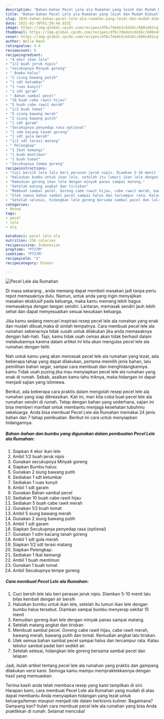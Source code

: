 ```yaml
---
description: "Bahan-bahan Pecel Lele ala Rumahan yang lezat dan Mudah Dibuat"
title: "Bahan-bahan Pecel Lele ala Rumahan yang lezat dan Mudah Dibuat"
slug: 1035-bahan-bahan-pecel-lele-ala-rumahan-yang-lezat-dan-mudah-dibuat
date: 2021-01-30T01:59:44.923Z
image: https://img-global.cpcdn.com/recipes/dfbc7dede1c6d16c/680x482cq70/pecel-lele-ala-rumahan-foto-resep-utama.jpg
thumbnail: https://img-global.cpcdn.com/recipes/dfbc7dede1c6d16c/680x482cq70/pecel-lele-ala-rumahan-foto-resep-utama.jpg
cover: https://img-global.cpcdn.com/recipes/dfbc7dede1c6d16c/680x482cq70/pecel-lele-ala-rumahan-foto-resep-utama.jpg
author: Nelle Nash
ratingvalue: 4.4
reviewcount: 9
recipeingredient:
- "4 ekor ikan lele"
- "1/2 buah jeruk nipis"
- "secukupnya Minyak goreng"
- " Bumbu halus"
- "2 siung bawang putih"
- "1 sdt ketumbar"
- "1 ruas kunyit"
- "1 sdt garam"
- " Bahan sambal pecel"
- "10 buah cabe rawit hijau"
- "5 buah cabe rawit merah"
- "1/2 buah tomat"
- "5 siung bawang merah"
- "2 siung bawang putih"
- "1 sdt garam"
- "Secukupnya penyedap rasa optional"
- "1 sdm kacang tanah goreng"
- "1 sdt gula merah"
- "1/2 sdt terasi matang"
- " Pelengkap"
- "1 Ikat kemangi"
- "1 buah mentimun"
- "1 buah tomat"
- "Secukupnya tempe goreng"
recipeinstructions:
- "Cuci bersih lele lalu beri perasan jeruk nipis. Diamkan 5-10 menit lalu bilas kembali dengan air bersih"
- "Haluskan bumbu untuk ikan lele, setelah itu lumuri ikan lele dengan bumbu halus tersebut. Diamkan sampai bumbu menyerap sekitar 15 menit"
- "Kemudian goreng ikan lele dengan minyak panas sampai matang."
- "Setelah matang angkat dan tiriskan"
- "Membuat sambal pecel. Goreng cabe rawit hijau, cabe rawit merah, bawang merah, bawang putih dan tomat. Kemudian angkat lalu tiriskan."
- "Ulek semua bahan sambal pecel sampai halus dan tercampur rata. Kalau tekstur sambal padat beri sedikit air."
- "Setelah selesai, hidangkan lele goreng bersama sambal pecel dan lalapan"
categories:
- Resep
tags:
- pecel
- lele
- ala

katakunci: pecel lele ala 
nutrition: 256 calories
recipecuisine: Indonesian
preptime: "PT27M"
cooktime: "PT37M"
recipeyield: "2"
recipecategory: Dinner

---
```



![Pecel Lele ala Rumahan](https://img-global.cpcdn.com/recipes/dfbc7dede1c6d16c/680x482cq70/pecel-lele-ala-rumahan-foto-resep-utama.jpg)

Di masa  sekarang , anda memang dapat membeli masakan jadi tanpa perlu repot memasaknya dulu. Namun, untuk anda yang ingin menyajikan masakan eksklusif pada keluarga, maka kamu memang lebih bagus memasaknya dengan tangan sendiri. Lantaran, memasak sendiri jauh lebih sehat dan dapat menyesuaikan sesuai kesukaan keluarga.

Jika kamu sedang mencari inspirasi resep pecel lele ala rumahan yang enak dan mudah dibuat,maka di sinilah tempatnya. Cara membuat pecel lele ala rumahan  sebenarnya tidak susah untuk dilakukan jika anda memasaknya dengan hati-hati. Tapi, kamu tidak usah cemas akan tidak berhasil dalam melakukannya 
karena dalam artikel ini kita akan mengulas pecel lele ala rumahan dengan teliti.  



Nah untuk kamu yang akan memasak pecel lele ala rumahan yang lezat, ada beberapa tahap yang dapat dilakukan, pertama memilih jenis bahan, lalu pemilihan bahan segar, sampai cara membuat dan menghidangkannya. kamu Tidak usah pusing jika mau menyiapkan pecel lele ala rumahan yang enak di rumah. Sebab, asalkan kamu  tahu triknya, maka hidangan ini dapat menjadi sajian yang istimewa.

Berikut, ada beberapa cara praktis  dalam mengolah resep pecel lele ala rumahan yang siap dikreasikan. Kali ini, mari kita coba buat pecel lele ala rumahan sendiri di rumah. Tetap dengan bahan yang sederhana, sajian ini bisa memberi manfaat untuk membantu menjaga kesehatan tubuhmu sekeluarga. Anda bisa membuat Pecel Lele ala Rumahan memakai 24 jenis bahan dan 7 tahap pembuatan. Berikut ini cara untuk menyiapkan hidangannya.

<!--inarticleads1-->

##### Bahan-bahan dan bumbu yang digunakan dalam pembuatan Pecel Lele ala Rumahan:

1. Siapkan 4 ekor ikan lele
1. Ambil 1/2 buah jeruk nipis
1. Gunakan secukupnya Minyak goreng
1. Siapkan  Bumbu halus:
1. Gunakan 2 siung bawang putih
1. Sediakan 1 sdt ketumbar
1. Sediakan 1 ruas kunyit
1. Ambil 1 sdt garam
1. Gunakan  Bahan sambal pecel
1. Sediakan 10 buah cabe rawit hijau
1. Sediakan 5 buah cabe rawit merah
1. Gunakan 1/2 buah tomat
1. Ambil 5 siung bawang merah
1. Gunakan 2 siung bawang putih
1. Ambil 1 sdt garam
1. Siapkan Secukupnya penyedap rasa (optional)
1. Gunakan 1 sdm kacang tanah goreng
1. Ambil 1 sdt gula merah
1. Siapkan 1/2 sdt terasi matang
1. Siapkan  Pelengkap:
1. Sediakan 1 Ikat kemangi
1. Ambil 1 buah mentimun
1. Gunakan 1 buah tomat
1. Ambil Secukupnya tempe goreng




<!--inarticleads2-->

##### Cara membuat Pecel Lele ala Rumahan:

1. Cuci bersih lele lalu beri perasan jeruk nipis. Diamkan 5-10 menit lalu bilas kembali dengan air bersih
1. Haluskan bumbu untuk ikan lele, setelah itu lumuri ikan lele dengan bumbu halus tersebut. Diamkan sampai bumbu menyerap sekitar 15 menit
1. Kemudian goreng ikan lele dengan minyak panas sampai matang.
1. Setelah matang angkat dan tiriskan
1. Membuat sambal pecel. Goreng cabe rawit hijau, cabe rawit merah, bawang merah, bawang putih dan tomat. Kemudian angkat lalu tiriskan.
1. Ulek semua bahan sambal pecel sampai halus dan tercampur rata. Kalau tekstur sambal padat beri sedikit air.
1. Setelah selesai, hidangkan lele goreng bersama sambal pecel dan lalapan




Jadi, itulah artikel tentang  pecel lele ala rumahan  yang praktis dan gampang dilakukan versi kami. Semoga kamu mampu mempraktekkannya dengan hasil yang memuaskan. 

Terima kasih anda telah membaca resep yang kami tampilkan di sini. Harapan kami, cara membuat  Pecel Lele ala Rumahan yang mudah di atas dapat membantu Anda menyiapkan hidangan yang lezat untuk keluarga/teman maupun menjadi ide dalam berbisnis kuliner. Bagaimana? Gampang kan? Itulah cara membuat pecel lele ala rumahan yang bisa Anda praktikkan di rumah. Selamat mencoba!

